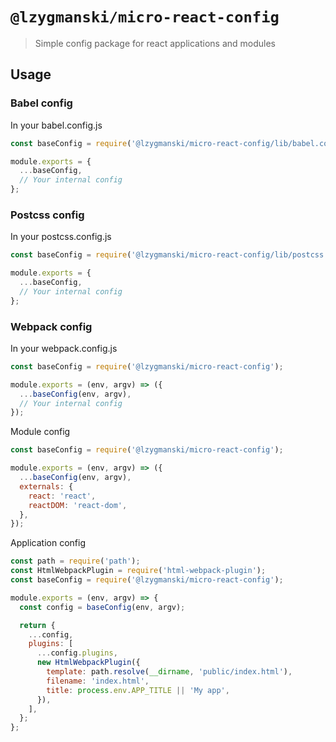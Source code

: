 # `@lzygmanski/micro-react-config`

> Simple config package for react applications and modules

## Usage

### Babel config

In your babel.config.js

```js
const baseConfig = require('@lzygmanski/micro-react-config/lib/babel.config');

module.exports = {
  ...baseConfig,
  // Your internal config
};
```

### Postcss config

In your postcss.config.js

```js
const baseConfig = require('@lzygmanski/micro-react-config/lib/postcss.config');

module.exports = {
  ...baseConfig,
  // Your internal config
};
```

### Webpack config

In your webpack.config.js

```js
const baseConfig = require('@lzygmanski/micro-react-config');

module.exports = (env, argv) => ({
  ...baseConfig(env, argv),
  // Your internal config
});
```

Module config

```js
const baseConfig = require('@lzygmanski/micro-react-config');

module.exports = (env, argv) => ({
  ...baseConfig(env, argv),
  externals: {
    react: 'react',
    reactDOM: 'react-dom',
  },
});
```

Application config

```js
const path = require('path');
const HtmlWebpackPlugin = require('html-webpack-plugin');
const baseConfig = require('@lzygmanski/micro-react-config');

module.exports = (env, argv) => {
  const config = baseConfig(env, argv);

  return {
    ...config,
    plugins: [
      ...config.plugins,
      new HtmlWebpackPlugin({
        template: path.resolve(__dirname, 'public/index.html'),
        filename: 'index.html',
        title: process.env.APP_TITLE || 'My app',
      }),
    ],
  };
};
```
